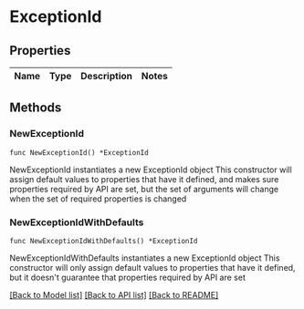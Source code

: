 # ExceptionId

## Properties

Name | Type | Description | Notes
------------ | ------------- | ------------- | -------------

## Methods

### NewExceptionId

`func NewExceptionId() *ExceptionId`

NewExceptionId instantiates a new ExceptionId object
This constructor will assign default values to properties that have it defined,
and makes sure properties required by API are set, but the set of arguments
will change when the set of required properties is changed

### NewExceptionIdWithDefaults

`func NewExceptionIdWithDefaults() *ExceptionId`

NewExceptionIdWithDefaults instantiates a new ExceptionId object
This constructor will only assign default values to properties that have it defined,
but it doesn't guarantee that properties required by API are set


[[Back to Model list]](../README.md#documentation-for-models) [[Back to API list]](../README.md#documentation-for-api-endpoints) [[Back to README]](../README.md)


